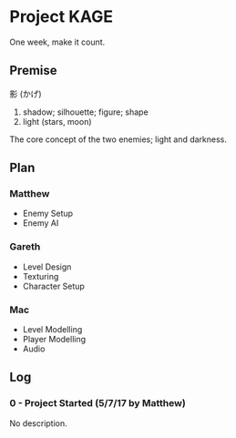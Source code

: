 # Project KAGE
One week, make it count.
## Premise
影 (かげ)
1) shadow; silhouette; figure; shape
2) light (stars, moon)

The core concept of the two enemies; light and darkness.
## Plan
### Matthew
- Enemy Setup
- Enemy AI
### Gareth
- Level Design
- Texturing
- Character Setup
### Mac
- Level Modelling
- Player Modelling
- Audio
## Log
### 0 - Project Started (5/7/17 by Matthew)
No description.
